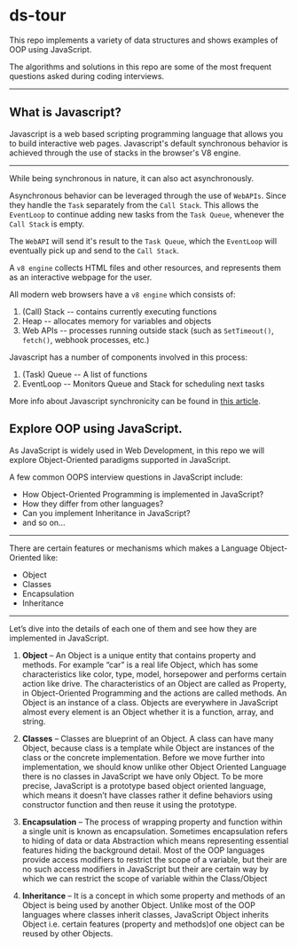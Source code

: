 # ds-tour
This repo implements a variety of data structures and shows examples of OOP using JavaScript.  
  
The algorithms and solutions in this repo are some of the most frequent questions asked during coding interviews. 
  
---  
## What is Javascript?
Javascript is a web based scripting programming language that allows you to build interactive web pages. Javascript's default synchronous behavior is achieved through the use of stacks in the browser's V8 engine.  
  
  
---  
  
While being synchronous in nature, it can also act asynchronously.  
  
 Asynchronous behavior can be leveraged through the use of `WebAPIs`. Since they handle the `Task` separately from the `Call Stack`. This allows the `EventLoop` to continue adding new tasks from the `Task Queue`, whenever the `Call Stack` is empty.  
  
The `WebAPI` will send it's result to the `Task Queue`, which the `EventLoop` will eventually pick up and send to the `Call Stack`.  


A `v8 engine` collects HTML files and other resources, and represents them as an interactive webpage for the user.   
  
All modern web browsers have a `v8 engine` which consists of:
1. (Call) Stack -- contains currently executing functions
2. Heap -- allocates memory for variables and objects 
3. Web APIs -- processes running outside stack (such as `SetTimeout()`, `fetch()`, webhook processes, etc.)
  
Javascript has a number of components involved in this process:
1. (Task) Queue -- A list of functions
2. EventLoop -- Monitors Queue and Stack for scheduling next tasks
  
More info about Javascript synchronicity can be found in [this article](https://frontend.turing.edu/lessons/module-3/promises.html?ads_cmpid=6451354298&ads_adid=76255849919&ads_matchtype=&ads_network=g&ads_creative=582477081488&utm_term=&ads_targetid=dsa-19959388920&utm_campaign=&utm_source=adwords&utm_medium=ppc&ttv=2).
  
## Explore OOP using JavaScript. 

As JavaScript is widely used in Web Development, in this repo we will explore Object-Oriented paradigms supported in JavaScript. 
  
A few common OOPS interview questions in JavaScript include:
- How Object-Oriented Programming is implemented in JavaScript?  
- How they differ from other languages?  
- Can you implement Inheritance in JavaScript?
- and so on…
  
---  
  
There are certain features or mechanisms which makes a Language Object-Oriented like: 
  
- Object
- Classes
- Encapsulation
- Inheritance
  
---  
  
Let’s dive into the details of each one of them and see how they are implemented in JavaScript.

1. **Object** – An Object is a unique entity that contains property and methods. For example “car” is a real life Object, which has some characteristics like color, type, model, horsepower and performs certain action like drive. The characteristics of an Object are called as Property, in Object-Oriented Programming and the actions are called methods. An Object is an instance of a class. Objects are everywhere in JavaScript almost every element is an Object whether it is a function, array, and string. 

2. **Classes** – Classes are blueprint of an Object. A class can have many Object, because class is a template while Object are instances of the class or the concrete implementation. 
Before we move further into implementation, we should know unlike other Object Oriented Language there is no classes in JavaScript we have only Object. To be more precise, JavaScript is a prototype based object oriented language, which means it doesn’t have classes rather it define behaviors using constructor function and then reuse it using the prototype. 

3. **Encapsulation** – The process of wrapping property and function within a single unit is known as encapsulation. Sometimes encapsulation refers to hiding of data or data Abstraction which means representing essential features hiding the background detail. Most of the OOP languages provide access modifiers to restrict the scope of a variable, but their are no such access modifiers in JavaScript but their are certain way by which we can restrict the scope of variable within the Class/Object

4. **Inheritance** – It is a concept in which some property and methods of an Object is being used by another Object. Unlike most of the OOP languages where classes inherit classes, JavaScript Object inherits Object i.e. certain features (property and methods)of one object can be reused by other Objects.
